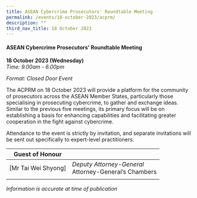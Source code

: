 ```yaml
---
title: ASEAN Cybercrime Prosecutors' Roundtable Meeting
permalink: /events/18-october-2023/acprm/
description: ""
third_nav_title: 18 October 2023
---
```

#### **ASEAN Cybercrime Prosecutors' Roundtable Meeting**

**18 October 2023 (Wednesday)**  
*Time: 9.00am - 6.00pm*

*Format: Closed Door Event*

The ACPRM on 18 October 2023 will provide a platform for the community of prosecutors across the ASEAN Member States, particularly those specialising in prosecuting cybercrime, to gather and exchange ideas. Similar to the previous five meetings, its primary focus will be on establishing a basis for enhancing capabilities and facilitating greater cooperation in the fight against cybercrime.

Attendance to the event is strictly by invitation, and separate invitations will be sent out specifically to expert-level practitioners.

|**Guest of Honour**          |                                                              |
| -------- | -------- |
| [Mr Tai Wei Shyong]  | *Deputy Attorney-General*<br>Attorney-General’s Chambers           |
| | |


*Information is accurate at time of publication*